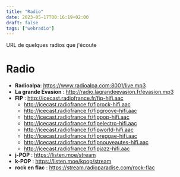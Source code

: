 ```yaml
---
title: "Radio"
date: 2023-05-17T00:16:19+02:00
draft: false
tags: ["webradio"]
---
```


URL de quelques radios que j'écoute

# Radio

- **Radioalpa**: <https://www.radioalpa.com:8001/live.mp3>
- **La grande Évasion** : <http://radio.lagrandeevasion.fr/evasion.mp3>
- **FIP** : <http://icecast.radiofrance.fr/fip-hifi.aac>
  - <http://icecast.radiofrance.fr/fiprock-hifi.aac>
  - <http://icecast.radiofrance.fr/fipgroove-hifi.aac>
  - <http://icecast.radiofrance.fr/fippop-hifi.aac>
  - <http://icecast.radiofrance.fr/fipelectro-hifi.aac>
  - <http://icecast.radiofrance.fr/fipworld-hifi.aac>
  - <http://icecast.radiofrance.fr/fipreggae-hifi.aac>
  - <http://icecast.radiofrance.fr/fipnouveautes-hifi.aac>
  - <http://icecast.radiofrance.fr/fipjazz-hifi.aac>
- **j-POP** : <https://listen.moe/stream>
- **k-POP** : <https://listen.moe/kpop/stream>
- **rock en flac** : <https://stream.radioparadise.com/rock-flac>
